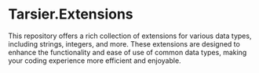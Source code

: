 # Tarsier.Extensions
This repository offers a rich collection of extensions for various data types, including strings, integers, and more. These extensions are designed to enhance the functionality and ease of use of common data types, making your coding experience more efficient and enjoyable.

